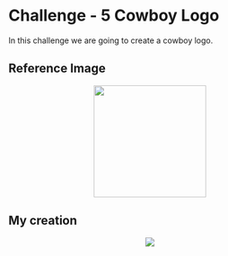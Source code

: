 # Challenge - 5 Cowboy Logo

In this challenge we are going to create a cowboy logo. 
## Reference Image
<p text align="center"><Img src="https://user-images.githubusercontent.com/54719422/94715868-aa640e00-036b-11eb-9258-98b6a8138beb.png" height=200></p>

## My creation 

<p text align="center"><Img src="https://user-images.githubusercontent.com/54719422/94788389-1ccb0180-03f1-11eb-8e98-e9cd85ca4528.png"></p>

